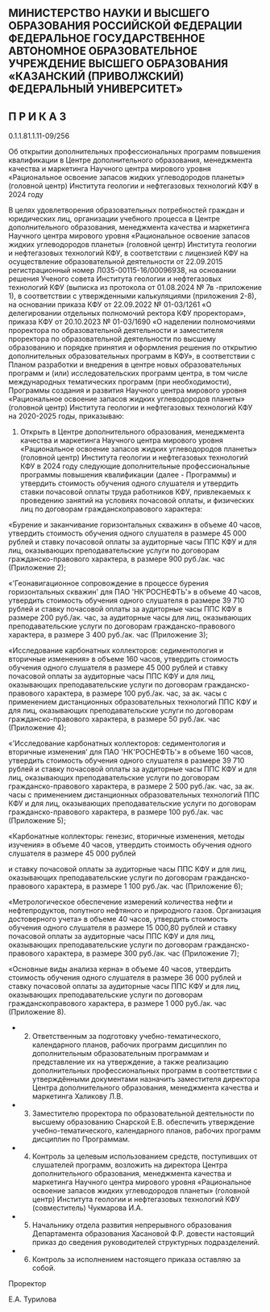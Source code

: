 <!-- image -->

## МИНИСТЕРСТВО НАУКИ И ВЫСШЕГО ОБРАЗОВАНИЯ РОССИЙСКОЙ ФЕДЕРАЦИИ ФЕДЕРАЛЬНОЕ ГОСУДАРСТВЕННОЕ АВТОНОМНОЕ ОБРАЗОВАТЕЛЬНОЕ УЧРЕЖДЕНИЕ ВЫСШЕГО ОБРАЗОВАНИЯ «КАЗАНСКИЙ (ПРИВОЛЖСКИЙ) ФЕДЕРАЛЬНЫЙ УНИВЕРСИТЕТ»

## П Р И К А З

0.1.1.81.1.11-09/256

Об открытии дополнительных профессиональных программ повышения квалификации в Центре дополнительного образования, менеджмента качества и маркетинга Научного центра мирового уровня «Рациональное освоение запасов жидких углеводородов планеты» (головной центр) Института геологии и нефтегазовых технологий КФУ в 2024 году

В  целях  удовлетворения  образовательных  потребностей  граждан  и  юридических лиц, организации учебного процесса в Центре дополнительного образования, менеджмента качества и маркетинга Научного центра мирового уровня «Рациональное освоение запасов жидких  углеводородов  планеты»  (головной  центр)  Института  геологии  и  нефтегазовых технологий  КФУ,  в  соответствии  с  лицензией  КФУ  на  осуществление  образовательной деятельности от 22.09.2015 регистрационный номер Л035-00115-16/00096938, на основании решения Ученого совета Института геологии и нефтегазовых технологий КФУ (выписка из протокола от 01.08.2024 № 7в -приложение 1), в соответствии с утвержденными калькуляциями (приложения 2-8), на основании приказа КФУ  от 22.09.2022 № 01-03/1261 «О делегировании отдельных полномочий ректора КФУ проректорам»,  приказа  КФУ  от  20.10.2023  №  01-03/1690  «О  наделении  полномочиями проректора по образовательной деятельности и заместителя проректора по образовательной деятельности по высшему образованию и порядке принятия и оформления решения по открытию дополнительных образовательных программ в КФУ», в соответствии с  Планом  разработки  и  внедрения  в  центре  новых  образовательных  программ  и  (или) исследовательских программ центра, в том числе международных тематических программ (при необходимости), Программы создания и развития Научного центра мирового уровня «Рациональное  освоение  запасов  жидких  углеводородов  планеты»  (головной  центр) Института геологии и нефтегазовых технологий КФУ на 2020-2025 годы, приказываю:

1. Открыть  в  Центре  дополнительного  образования,  менеджмента  качества  и маркетинга Научного  центра мирового  уровня  «Рациональное освоение  запасов жидких углеводородов планеты» (головной центр) Института геологии и нефтегазовых технологий КФУ в 2024 году следующие дополнительные профессиональные программы повышения квалификации (далее - Программы) и утвердить стоимость обучения одного слушателя и утвердить ставки почасовой оплаты труда работников КФУ, привлекаемых к проведению занятий  на  условиях  почасовой  оплаты,  и  физических  лиц  по  договорам  гражданскоправового характера:

«Бурение и заканчивание горизонтальных скважин» в объеме 40 часов, утвердить стоимость обучения одного слушателя в размере 45 000 рублей и ставку почасовой оплаты за  аудиторные  часы  ППС  КФУ  и  для  лиц,  оказывающих  преподавательские  услуги  по договорам гражданско-правового характера, в размере 900 руб./ак. час (Приложение 2);

«'Геонавигационное сопровождение в процессе бурения горизонтальных скважин' для ПАО 'НК'РОСНЕФТЬ'»  в объеме 40 часов, утвердить стоимость обучения одного слушателя в размере 39 710 рублей и ставку почасовой оплаты за аудиторные часы ППС КФУ  в размере 200 руб./ак. час, за аудиторные часы для лиц, оказывающих преподавательские  услуги  по  договорам  гражданско-правового  характера,  в  размере 3 400 руб./ак. час (Приложение 3);

«Исследование карбонатных коллекторов: седиментология и вторичные изменения» в объеме 160 часов, утвердить стоимость обучения одного слушателя в размере 45  000  рублей  и  ставку  почасовой  оплаты  за  аудиторные  часы  ППС  КФУ  и  для  лиц, оказывающих преподавательские услуги по договорам гражданско-правового характера, в размере  100  руб./ак.  час,  за  ак.  часы  с  применением  дистанционных  образовательных технологий ППС КФУ и для лиц, оказывающих преподавательские услуги по договорам гражданско-правового характера, в размере 50 руб./ак. час (Приложение 4);

«'Исследование карбонатных коллекторов: седиментология и вторичные изменения'  для  ПАО  'НК'РОСНЕФТЬ'»  в  объеме  160  часов,  утвердить  стоимость обучения  одного  слушателя  в  размере  39  710  рублей  и  ставку  почасовой  оплаты  за аудиторные  часы  ППС  КФУ  и  для  лиц,  оказывающих  преподавательские  услуги  по договорам  гражданско-правового  характера,  в  размере  2  500  руб./ак.  час,  за  ак.  часы  с применением дистанционных образовательных технологий ППС  КФУ  и  для лиц, оказывающих преподавательские услуги по договорам гражданско-правового характера, в размере 100 руб./ак. час (Приложение 5);

«Карбонатные  коллекторы:  генезис,  вторичные  изменения,  методы  изучения»  в объеме 40 часов, утвердить стоимость обучения одного слушателя в размере 45 000 рублей

и  ставку  почасовой  оплаты  за  аудиторные  часы  ППС  КФУ  и  для  лиц,  оказывающих преподавательские  услуги  по  договорам  гражданско-правового  характера,  в  размере 1 100 руб./ак. час (Приложение 6);

«Метрологическое  обеспечение  измерений  количества  нефти  и  нефтепродуктов, попутного  нефтяного  и  природного  газов.  Организация  достоверного  учета»  в  объеме 40 часов, утвердить стоимость обучения одного слушателя в размере 15 000,80 рублей и ставку  почасовой  оплаты  за  аудиторные  часы  ППС  КФУ  и  для  лиц,  оказывающих преподавательские  услуги  по  договорам  гражданско-правового  характера,  в  размере 300 руб./ак. час (Приложение 7);

«Основные виды анализа керна» в объеме 40 часов, утвердить стоимость обучения одного слушателя в размере 36 000 рублей и ставку почасовой оплаты за аудиторные часы ППС КФУ и для лиц, оказывающих преподавательские услуги по договорам гражданскоправового характера, в размере 1 000 руб./ак. час (Приложение 8).

- 2. Ответственным за подготовку учебно-тематического, календарного планов, рабочих программ  дисциплин  по дополнительным  образовательным  программам  и представление их на утверждение, а также реализацию дополнительных профессиональных программ в соответствии с утверждёнными документами назначить заместителя директора Центра дополнительного образования, менеджмента качества и маркетинга Халикову Л.В.
- 3. Заместителю проректора по образовательной деятельности по высшему образованию Снарской Е.В. обеспечить утверждение учебно-тематического, календарного планов, рабочих программ дисциплин по Программам.
- 4. Контроль  за  целевым  использованием  средств,  поступивших  от  слушателей программ,  возложить  на  директора  Центра  дополнительного  образования,  менеджмента качества и маркетинга Научного центра мирового уровня «Рациональное освоение запасов жидких  углеводородов  планеты»  (головной  центр)  Института  геологии  и  нефтегазовых технологий КФУ (совместитель) Чукмарова И.А.
- 5. Начальнику отдела развития непрерывного образования Департамента образования  Хасановой  Ф.Р.  довести  настоящий  приказ  до  сведения  руководителей структурных подразделений.
- 6. Контроль за исполнением настоящего приказа оставляю за собой.

Проректор

<!-- image -->

Е.А. Турилова